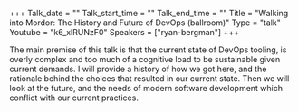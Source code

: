 +++
Talk_date = ""
Talk_start_time = ""
Talk_end_time = ""
Title = "Walking into Mordor: The History and Future of DevOps (ballroom)"
Type = "talk"
Youtube = "k6_xlRUNzF0"
Speakers = ["ryan-bergman"]
+++

The main premise of this talk is that the current state of DevOps tooling, is overly complex and too much of a cognitive load to be sustainable given current demands. I will provide a history of how we got here, and the rationale behind the choices that resulted in our current state. Then we will look at the future, and the needs of modern software development which conflict with our current practices.
